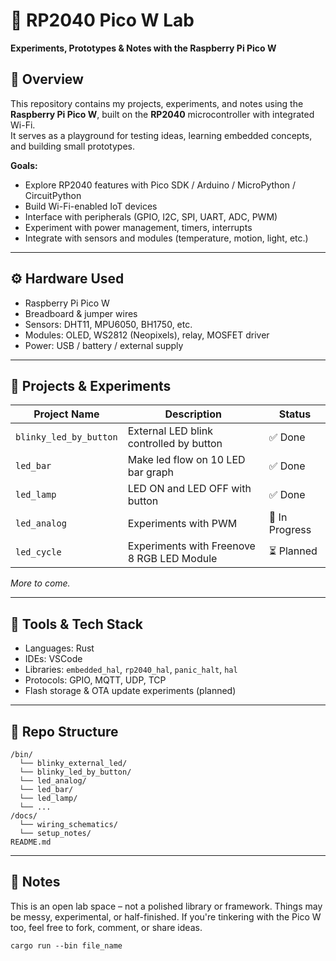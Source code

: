 # 🧪 RP2040 Pico W Lab

**Experiments, Prototypes & Notes with the Raspberry Pi Pico W**

## 📌 Overview

This repository contains my projects, experiments, and notes using the **Raspberry Pi Pico W**, built on the **RP2040** microcontroller with integrated Wi-Fi.  
It serves as a playground for testing ideas, learning embedded concepts, and building small prototypes.

**Goals:**

* Explore RP2040 features with Pico SDK / Arduino / MicroPython / CircuitPython
* Build Wi-Fi-enabled IoT devices
* Interface with peripherals (GPIO, I2C, SPI, UART, ADC, PWM)
* Experiment with power management, timers, interrupts
* Integrate with sensors and modules (temperature, motion, light, etc.)

---

## ⚙️ Hardware Used

* Raspberry Pi Pico W
* Breadboard & jumper wires
* Sensors: DHT11, MPU6050, BH1750, etc.
* Modules: OLED, WS2812 (Neopixels), relay, MOSFET driver
* Power: USB / battery / external supply 

---

## 🧩 Projects & Experiments

| Project Name            | Description                         | Status         |
| ----------------------- | ----------------------------------- | -------------- |
| `blinky_led_by_button`  | External LED blink controlled by button           | ✅ Done         |
| `led_bar`               | Make led flow on 10 LED bar graph   | ✅ Done |
| `led_lamp`              | LED ON and LED OFF with button         | ✅ Done      |
| `led_analog`            | Experiments with PWM                | 🔄 In Progress |
| `led_cycle`             | Experiments with Freenove 8 RGB LED Module | ⏳ Planned      |

*More to come.*

---

## 🔧 Tools & Tech Stack

* Languages:  Rust
* IDEs: VSCode
* Libraries: `embedded_hal`, `rp2040_hal`, `panic_halt`, `hal`
* Protocols: GPIO, MQTT, UDP, TCP
* Flash storage & OTA update experiments (planned)

---

## 📁 Repo Structure

```
/bin/
  └── blinky_external_led/
  └── blinky_led_by_button/
  └── led_analog/
  └── led_bar/
  └── led_lamp/
  └── ...
/docs/
  └── wiring_schematics/
  └── setup_notes/
README.md
```

---

## 📎 Notes

This is an open lab space – not a polished library or framework. Things may be messy, experimental, or half-finished.
If you're tinkering with the Pico W too, feel free to fork, comment, or share ideas.


```cargo run --bin file_name```
